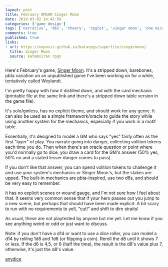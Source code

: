 ```yaml
---
layout: post
title: February OMGAM Singer Moon
date: 2019-03-02 14:42:59
categories: ['game design']
tags: ['narrative', 'd6s', 'theory', 'rpglet', 'singer moon', 'one microrpg game a month challenge', 'omgam', 'pbta', 'cards', 'everway', 'weylandt']
comments: true
published: true
links:
- url: https://exposit.github.io/katarpgs/superlite/singermoon/
  title: Singer Moon
  source: katamoiran rpgs
---
```


Here's February's game, [Singer Moon](https://exposit.github.io/katarpgs/superlite/singermoon/). It's a stripped down, barebones, pbta variation on an unpublished game I've been working on for a while, tentatively called Weylandt.

I'm pretty happy with how it distilled down, and with the card mechanic (printable file at the same link and there's a stripped down table version in the game file).

<!--more-->

It's solo/gmless, has no explicit theme, and should work for any genre. It can also be used as a simple framework/oracle to guide the story while using another system for the mechanics, especially if you work in a motif table.

Essentially, it's designed to model a GM who says "yes" fairly often as the first "layer" of play. You narrate going into danger, collecting volition tokens each time you do. Then when there's an oracle question or point where you'd normally go to dice, you draw a card for the GM's answer (50% yes, 50% no and a stated lesser danger comes to pass).

If you don't like that answer, you can spend volition tokens to challenge it and use your system's mechanics or Singer Moon's, but the stakes are upped. The built-in mechanics are pbta-inspired, use two d6s, and should be very easy to remember.

It has no explicit scenes or wound gauge, and I'm not sure how I feel about that. It seems very common sense that if your hero passes out you jump to a new scene, but perhaps that should have been made explicit. A bit scary to run with no requirements to yell, "cut!" and shift to dire straits!

As usual, these are not playtested by anyone but me yet. Let me know if you see anything weird or odd or just want to discuss.

Note: if you don't have a d14 or want to use a dice roller, you can model a d14 by rolling 1d8 and 1d6 (or flipping a coin). Reroll the d8 until it shows 7 or less. If the d6 is 4,5, or 6 (half the time), the result is the d8's value plus 7, otherwise, it's just the d8's value.

[anydice](https://anydice.com/program/13cce)
